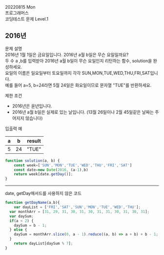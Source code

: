 20220815 Mon   
프로그래머스   
코딩테스트 문제 Level.1   

2016년
---
문제 설명   
2016년 1월 1일은 금요일입니다. 2016년 a월 b일은 무슨 요일일까요?   
두 수 a ,b를 입력받아 2016년 a월 b일이 무슨 요일인지 리턴하는 함수, solution을 완성하세요.   
요일의 이름은 일요일부터 토요일까지 각각 SUN,MON,TUE,WED,THU,FRI,SAT입니다.   
예를 들어 a=5, b=24라면 5월 24일은 화요일이므로 문자열 "TUE"를 반환하세요.  

제한 조건   
- 2016년은 윤년입니다.   
- 2016년 a월 b일은 실제로 있는 날입니다. (13월 26일이나 2월 45일같은 날짜는 주어지지 않습니다)   

입출력 예

a |	b |	result
--|--|--
5	| 24	| "TUE"

```jsx
function solution(a, b) {
    const week=['SUN','MON','TUE','WED','THU','FRI','SAT']
    const date=new Date(2016, (a-1),b)
    return week[date.getDay()];
}
```




***
date, getDay매서드를 사용하지 않은 코드
```jsx
function getDayName(a,b){
    var dayList = ['FRI','SAT','SUN','MON','TUE','WED','THU'];
  var monthArr = [31, 29, 31, 30, 31, 30, 31, 31, 30, 31, 30, 31];
  var daySum;
  if(a < 2) {
    daySum = b - 1;
  } else {
    daySum = monthArr.slice(0, a - 1).reduce((a, b) => a + b) + b - 1;
  }
    return dayList[daySum % 7];
}
```
